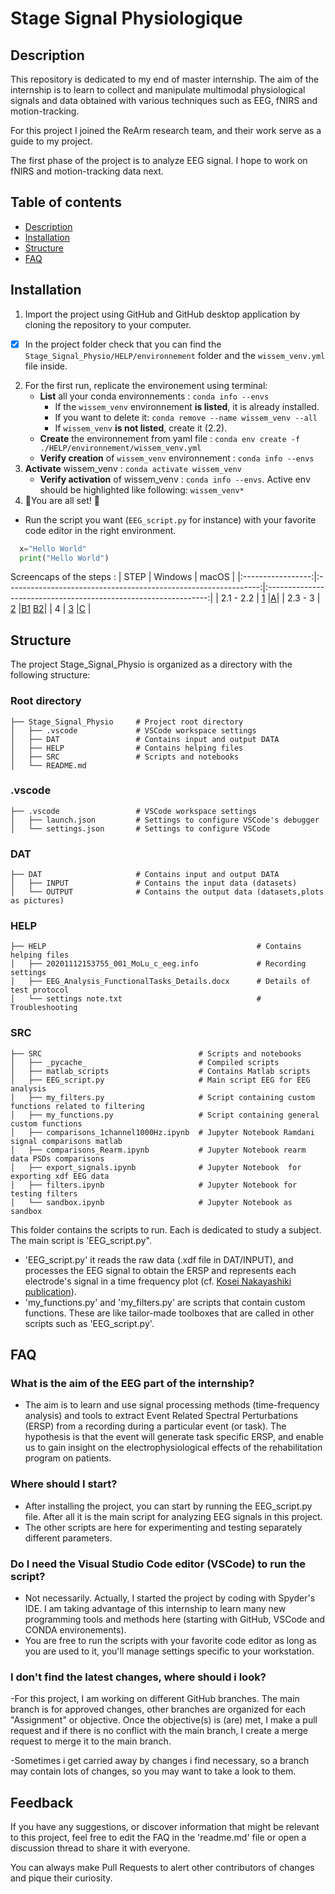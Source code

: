 
# Stage Signal Physiologique 

## Description 

This repository is dedicated to my end of master internship. The aim of the internship is to learn to collect and manipulate multimodal physiological signals and data obtained with various techniques such as EEG, fNIRS and motion-tracking. 

For this project I joined the ReArm research team, and their work serve as a guide to my project.

The first phase of the project is to analyze EEG signal. I hope to work on fNIRS and motion-tracking data next. 

## Table of contents
* [Description](#Description)
* [Installation](#Installation)
* [Structure](#Structure)
* [FAQ](#FAQ)

## Installation

1. Import the project using GitHub and GitHub desktop application by cloning the repository to your computer.
 - [x]  In the project folder check that you can find the `Stage_Signal_Physio/HELP/environnement` folder and the `wissem_venv.yml` file inside.
2. For the first run, replicate the environement using terminal:
   - **List** all your conda environnements : `conda info --envs`
     - If the `wissem_venv` environnement **is listed**, it is already installed.
     - If you want to delete it: `conda remove --name wissem_venv --all`
     - If `wissem_venv` **is not listed**, create it (2.2).
   - **Create** the environnement from yaml file : `conda env create -f ./HELP/environnement/wissem_venv.yml`
   - **Verify creation** of `wissem_venv` environnement : `conda info --envs`
3. **Activate** wissem_venv : `conda activate wissem_venv`
   - **Verify activation** of wissem_venv : `conda info --envs`. Active env should be highlighted like following: `wissem_venv*`
5. 🎉You are all set! 🥳
- Run the script you want (`EEG_script.py` for instance) with your favorite code editor in the right environment.

```python
  x="Hello World"
  print("Hello World")
```
Screencaps of the steps :
| STEP              | Windows                                                         | macOS                                                                                                        |
|:-----------------:|:---------------------------------------------------------------:|:---------------------------------------------------------------:|
| 2.1 - 2.2         | [1](HELP/screencaps/windows/windows_conda_create_env_f.PNG)     |[A](HELP/screencaps/macos/macos_conda_create_env.png)|
| 2.3 - 3           | [2](HELP/screencaps/windows/windows_conda_created_env.PNG)      |[B1](HELP/screencaps/macos/macos_conda_created_env.png) [B2](HELP/screencaps/macos/macos_conda_loaded_env.png)|
| 4                 | [3](HELP/screencaps/windows/windows_conda_loading_worked.PNG)   |[C](HELP/screencaps/windows/windows_conda_loading_worked.PNG) |

## Structure 

The project Stage_Signal_Physio is organized as a directory with the following structure:

### Root directory
    ├── Stage_Signal_Physio     # Project root directory
    │   ├── .vscode             # VSCode workspace settings
    │   ├── DAT                 # Contains input and output DATA
    │   ├── HELP                # Contains helping files
    │   ├── SRC                 # Scripts and notebooks
    │   └── README.md           

### .vscode
    ├── .vscode                 # VSCode workspace settings
    │   ├── launch.json         # Settings to configure VSCode's debugger
    │   └── settings.json       # Settings to configure VSCode
### DAT
    ├── DAT                     # Contains input and output DATA
    │   ├── INPUT               # Contains the input data (datasets)
    │   └── OUTPUT              # Contains the output data (datasets,plots as pictures)

### HELP
    ├── HELP                                               # Contains helping files
    │   ├── 20201112153755_001_MoLu_c_eeg.info             # Recording settings
    │   ├── EEG_Analysis_FunctionalTasks_Details.docx      # Details of test protocol
    │   └── settings note.txt                              # Troubleshooting

### SRC
    ├── SRC                                   # Scripts and notebooks
    │   ├── _pycache_                         # Compiled scripts
    │   ├── matlab_scripts                    # Contains Matlab scripts
    │   ├── EEG_script.py                     # Main script EEG for EEG analysis
    │   ├── my_filters.py                     # Script containing custom functions related to filtering
    │   ├── my_functions.py                   # Script containing general custom functions
    │   ├── comparisons_1channel1000Hz.ipynb  # Jupyter Notebook Ramdani signal comparisons matlab
    │   ├── comparisons_Rearm.ipynb           # Jupyter Notebook rearm data PSDs comparisons
    │   ├── export_signals.ipynb              # Jupyter Notebook  for exporting xdf EEG data
    │   ├── filters.ipynb                     # Jupyter Notebook for testing filters
    │   └── sandbox.ipynb                     # Jupyter Notebook as sandbox

This folder contains the scripts to run. Each is dedicated to study a subject. The main script is 'EEG_script.py". 

- 'EEG_script.py' it reads the raw data (.xdf file in DAT/INPUT), and processes the EEG signal to obtain the ERSP and represents each electrode's signal in a time frequency plot (cf. [Kosei Nakayashiki publication](https://pubmed.ncbi.nlm.nih.gov/24886610/)).
- 'my_functions.py' and 'my_filters.py' are scripts that contain custom functions. These are like tailor-made toolboxes that are called in other scripts such as 'EEG_script.py'.



## FAQ
### What is the aim of the EEG part of the internship?
- The aim is to learn and use signal processing methods (time-frequency analysis) and tools to extract Event Related Spectral Perturbations (ERSP) from a recording during a particular event (or task). The hypothesis is that the event will generate task specific ERSP, and enable us to gain insight on the electrophysiological effects of the rehabilitation program on patients.
### Where should I start?
- After installing the project, you can start by running the EEG_script.py file. After all it is the main script for analyzing EEG signals in this project.
- The other scripts are here for experimenting and testing separately different parameters.
### Do I need the Visual Studio Code editor (VSCode) to run the script?
- Not necessarily. Actually, I started the project by coding with Spyder's IDE. I am taking advantage of this internship to learn many new programming tools and methods here (starting with GitHub, VSCode and CONDA environements).
- You are free to run the scripts with your favorite code editor as long as you are used to it, you'll manage settings specific to your workstation.

### I don't find the latest changes, where should i look?
-For this project, I am working on different GitHub branches. The main branch is for approved changes, other branches are organized for each "Assignment" or objective. Once the objective(s) is (are) met, I make a pull request and if there is no conflict with the main branch, I create a merge request to merge it to the main branch.

-Sometimes i get carried away by changes i find necessary, so a branch may contain lots of changes, so you may want to take a look to them.

## Feedback

If you have any suggestions, or discover information that might be relevant to this project, feel free to edit the FAQ in the 'readme.md' file or open a discussion thread to share it with everyone.

You can always make Pull Requests to alert other contributors of changes and pique their curiosity.